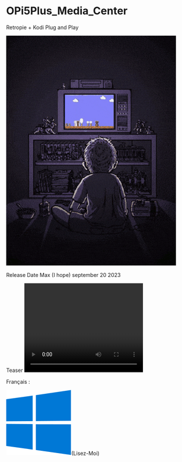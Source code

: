 # OPi5Plus_Media_Center
Retropie + Kodi Plug and Play

![my.gif](https://raw.githubusercontent.com/bbaranoff/OPi5Plus_Media_Center/9d4d738f78aede6ac61803ce8ef1adb72d5d4bd9/my.gif)

Release Date Max (I hope) september 20 2023

Teaser
<video width="320" height="240" controls>
  <source src="https://raw.githubusercontent.com/bbaranoff/OPi5Plus_Media_Center/main/La%20reefbox%20%F0%9F%A4%AA%20%EF%BD%9C%20By%20Bastien%20%5B992599625319624%5D.mp4 type="video/mp4">
</video>


Français :

![Windows.svg](https://raw.githubusercontent.com/bbaranoff/OPi5Plus_Media_Center/main/Windows.svg)(Lisez-Moi)
